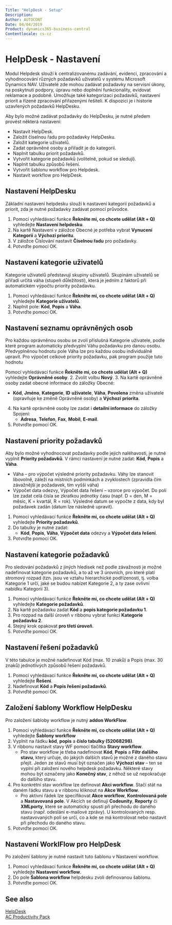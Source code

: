 ```yaml
---
Title: "HelpDesk - Setup"
Description: 
Author: AUTOCONT
Date: 04/04/2019
Product: dynamics365-business-central
Contentlocale: cs-cz
---
```


# HelpDesk - Nastavení

Modul  Helpdesk slouží k centralizovanému zadávání, evidenci, zpracování a vyhodnocování různých požadavků uživatelů v systému Microsoft Dynamics NAV. Uživatelé zde mohou zadávat požadavky na servisní úkony, na poskytnutí podpory, úpravu nebo doplnění funkcionality, evidovat reklamace a podobně. Umožňuje také kategorizaci požadavků, nastavení priorit a řízené zpracování přiřazenými řešiteli. K dispozici je i historie uzavřených požadavků HelpDesku.


Aby bylo možné zadávat požadavky do HelpDesku, je nutné předem provést některá nastavení:
- Nastavit HelpDesk.
- Založit číselnou řadu pro požadavky HelpDesku.
- Založit kategorie uživatelů.
- Zadat oprávněné osoby a přiřadit je do kategorií.
- Naplnit tabulku priorit požadavků.
- Vytvořit kategorie požadavků (volitelně, pokud se sledují).
- Naplnit tabulku způsobů řešení.
- Vytvořit šablonu workflow pro Helpdesk.
- Nastavit workflow pro HelpDesk.


## Nastavení HelpDesku

Základní nastavení helpdesku slouží k nastavení kategorií požadavků a priorit, zda je nutné požadavky zadávat pomocí průvodce.

1. Pomocí vyhledávací funkce **Řekněte mi, co chcete udělat (Alt + Q)** vyhledejte **Nastavení helpdesku**.
2. Na kartě Nastavení v záložce Obecné je potřeba vybrat **Vynucení Kategorií** a **Výchozí prioritu**.
3. V záložce Číslování nastavit **Číselnou řadu** pro požadavky.
4. Potvrďte pomocí OK.


## Nastavení kategorie uživatelů

Kategorie uživatelů představují skupiny uživatelů. Skupinám uživatelů se přiřadí určitá váha (stupeň důležitosti), která je jedním z faktorů při automatickém výpočtu priority požadavku.

1. Pomocí vyhledávací funkce **Řekněte mi, co chcete udělat (Alt + Q)** vyhledejte **Kategorie uživatelů**.
2. Naplnit pole: **Kód**, **Popis** a **Váha**.
3. Potvrďte pomocí OK.


## Nastavení seznamu oprávněných osob

Pro každou oprávněnou osobu se zvolí příslušná Kategorie uživatele, podle které program automaticky předvyplní Váhu požadavku pro danou osobu. Předvyplněnou hodnotu pole Váha lze pro každou osobu individuálně upravit. Pro výpočet celkové priority požadavku, pak program použije tuto hodnotu

Pomocí vyhledávací funkce **Řekněte mi, co chcete udělat (Alt + Q)** vyhledejte **Oprávněné osoby**.
2. Zvolit volbu **Nový**.
3. Na kartě oprávněné osoby zadat obecné informace do záložky Obecné:
- **Kód**, **Jméno**, **Kategorie**, **ID** **uživatele**, **Váha**, **Povolena** změna uživatele (opravňuje  ke změně Oprávněné osoby) a **Výchozí** **priorita**.
4. Na kartě oprávněné osoby lze zadat i **detailní informace** do záložky Spojení:
   - **Adresa**, **Telefon**, **Fax**, **Mobil**, **E-mail**.
5. Potvrďte pomocí OK.


## Nastavení priority požadavků

Aby bylo možné vyhodnocovat požadavky podle jejich naléhavosti, je nutné vyplnit **Priority požadavků**. V rámci nastavení je nutné zadat: **Kód**, **Popis** a **Váha**.

- Váha – pro výpočet výsledné priority požadavku. Váhy lze stanovit libovolně, záleží na místních podmínkách a zvyklostech (zpravidla čím závažnější je požadavek, tím vyšší váha)
- Výpočet data odezvy, Výpočet data řešení – vzorce pro výpočet. Do polí lze zadat celá čísla se zkratkou jednotky času (např. D = den, M = měsíc, K = kvartál, R = rok). Výsledné datum se vypočte z data, kdy byl požadavek zadán (datum lze následně upravit).

1. Pomocí vyhledávací funkce **Řekněte mi, co chcete udělat (Alt + Q)** vyhledejte **Priority požadavků**.
2. Do tabulky je nutné zadat:
   - **Kód**, **Popis**, **Váha**, **Výpočet data** odezvy a **Výpočet data řešení**.
3. Potvrďte pomocí OK.


## Nastavení kategorie požadavků

Pro sledování požadavků z jiných hledisek než podle závažnosti je možné nadefinovat kategorie požadavků, a to až ve 3 úrovních, pro které platí stromový rozpad (tzn. jsou ve vztahu hierarchické podřízenosti, tj. volba Kategorie 1 určí, jaké se budou nabízet Kategorie 2, a ty zase ovlivní nabídku Kategorií 3).

1. Pomocí vyhledávací funkce **Řekněte mi, co chcete udělat (Alt + Q)** vyhledejte **Kategorie požadavků**.
2. Na kartě požadavku zadat **Kód** a **popis kategorie požadavku 1**.
3. Pro rozpad na další úroveň v ribbonu vybrat funkci **Kategorie požadavku 2**.
4. Stejný krok opakovat **pro třetí úroveň**.
5. Potvrďte pomocí OK.


## Nastavení řešení požadavků

V této tabulce je možné nadefinovat Kód (max. 10 znaků) a Popis (max. 30 znaků) jednotlivých způsobů řešení požadavků.

1. Pomocí vyhledávací funkce **Řekněte mi, co chcete udělat (Alt + Q)** vyhledejte **Řešení**.
2. Nadefinovat **Kód** a **Popis řešení požadavků**.
3. Potvrďtě pomocí OK.


## Založení šablony Workflow HelpDesku

Pro založení šabloby workflow je nutný **addon WorkFlow**.

1. Pomocí vyhledávací funkce **Řekněte mi, co chcete udělat (Alt + Q)** vyhledejte **Šablony workflow**
2. Vyplnit na řádku **kód**, **popis** a **číslo tabulky (52068298)**.
3. V ribbonu nastavit stavy WF pomocí tlačítka **Stavy workflow**.
   - Pro stav workflow je třeba nadefinovat **Kód**, **Popis** a **Filtr dalšího stavu**, který určuje, do jakých dalších stavů je možné z daného stavu přejít. Jeden ze stavů musí být označen jako **Výchozí stav** – ten se vyplní při založení nového helpdesk požadavku. Některé stavy mohou být označeny jako **Konečný stav**, z něhož se už nepokračuje do dalšího stavu.
4. Pro konkrétní stav workflow lze definovat **Akci workflow**. Stačí stát na daném řádku stavu a v ribbonu kliknout na **Akce Workflow**.
   - Pro aktivní řádek lze specifikovat **Akce workflow**, **Kontrolovaná pole** a **Nastavovaná pole**. V Akcích se definují **Codeunity**, **Reporty** či **XMLporty**, které se automaticky spustí při přechodu do daného stavu (např. odeslání e-mailové zprávy). U kontrolovaných resp. nastavovaných polí se určí, co a kde se má kontrolovat nebo nastavit při přechodu do daného stavu.
5. Potvrďte pomocí OK.

## Nastavení WorklFlow pro HelpDesk

Po založení šablony je nutné nastavit tuto šablonu v Nastavení workflow.

1. Pomocí vyhledávací funkce **Řekněte mi, co chcete udělat (Alt + Q)** vyhledejte **Nastavení workflow**.
2. Do pole **Šablona workflow** helpdesku zvoli definovanou šablonu.
3. Potvrďte pomocí OK.

## See also
[HelpDesk](ac-helpdesk.md)  
[AC Productivity Pack](ac-productivity-pack.md)
